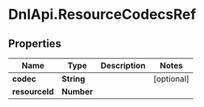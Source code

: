 # DnlApi.ResourceCodecsRef

## Properties
Name | Type | Description | Notes
------------ | ------------- | ------------- | -------------
**codec** | **String** |  | [optional] 
**resourceId** | **Number** |  | 


